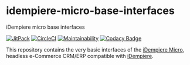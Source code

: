 # idempiere-micro-base-interfaces
iDempiere micro base interfaces

[![JitPack](https://jitpack.io/v/iDempiere-micro/idempiere-micro-base-interfaces.svg)](https://jitpack.io/#iDempiere-micro/idempiere-micro-base-interfaces)
[![CircleCI](https://circleci.com/gh/iDempiere-micro/idempiere-micro-base-interfaces.svg?style=svg)](https://circleci.com/gh/iDempiere-micro/idempiere-micro-base-interfaces)
[![Maintainability](https://api.codeclimate.com/v1/badges/206356089be70b0611e5/maintainability)](https://codeclimate.com/github/iDempiere-micro/idempiere-micro-base-interfaces/maintainability)
[![Codacy Badge](https://api.codacy.com/project/badge/Grade/b0e05318afb94e8dbfd7251d27c474db)](https://www.codacy.com/app/davidpodhola/idempiere-micro-base-interfaces?utm_source=github.com&amp;utm_medium=referral&amp;utm_content=iDempiere-micro/idempiere-micro-base-interfaces&amp;utm_campaign=Badge_Grade)

This repository contains the very basic interfaces of the [iDempiere Micro](https://idempiere-micro.github.io/web/), headless e-Commerce CRM/ERP compatible with [iDempiere](http://www.idempiere.org/).
